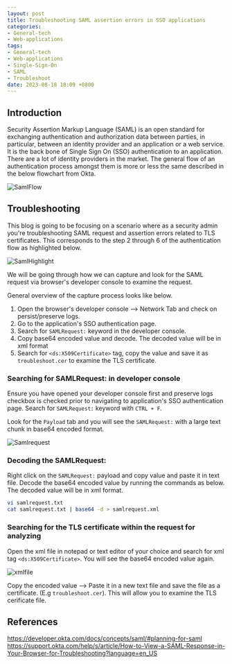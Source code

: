```yaml
---
layout: post
title: Troubleshooting SAML assertion errors in SSO applications
categories:
- General-tech
- Web-applications
tags:
- General-tech
- Web-applications
- Single-Sign-On
- SAML
- Troubleshoot
date: 2023-08-18 18:09 +0800
---
```

## Introduction

Security Assertion Markup Language (SAML) is an open standard for exchanging authentication and authorization data between parties, in particular, between an identity provider and an application or a web service. It is the back bone of Single Sign On (SSO) authentication to an application. There are a lot of identity providers in the market. The general flow of an authentication process amongst them is more or less the same described in the below flowchart from Okta.

![SamlFlow](https://onedrive.live.com/embed?resid=3ac474c28157d633%21343259&authkey=%21ANCLchohsvi7aG4&width=793&height=414)

## Troubleshooting

This blog is going to be focusing on a scenario where as a security admin you're troubleshooting SAML request and assertion errors related to TLS certificates. This corresponds to the step 2 through 6 of the authentication flow as highlighted below.

![SamlHighlight](https://onedrive.live.com/embed?resid=3ac474c28157d633%21343270&authkey=%21ANjGxaT8kBOAFnk&width=790&height=412)

We will be going through how we can capture and look for the SAML request via browser's developer console to examine the request.

General overview of the capture process looks like below.

1. Open the browser's developer console --> Network Tab and check on persist/preserve logs.
2. Go to the application's SSO authentication page.
3. Search for `SAMLRequest:` keyword in the developer console.
4. Copy base64 encoded value and decode. The decoded value will be in xml format
5. Search for `<ds:X509Certificate>` tag, copy the value and save it as `troubleshoot.cer` to examine the TLS certificate.

### Searching for SAMLRequest: in developer console

Ensure you have opened your developer console first and preserve logs checkbox is checked prior to navigating to application's SSO authentication page. Search for `SAMLRequest:` keyword with `CTRL + F`.

Look for the `Payload` tab and you will see the `SAMLRequest:` with a large text chunk in base64 encoded format.

![Samlrequest](https://onedrive.live.com/embed?resid=3ac474c28157d633%21343264&authkey=%21AIb4XWtCc-RwoyU&width=1056&height=761)

### Decoding the SAMLRequest:

Right click on the `SAMLRequest:` payload and copy value and paste it in text file. Decode the base64 encoded value by running the commands as below. The decoded value will be in xml format.

```bash
vi samlrequest.txt
cat samlrequest.txt | base64 -d > samlrequest.xml
```

### Searching for the TLS certificate within the request for analyzing

Open the xml file in notepad or text editor of your choice and search for xml tag `<ds:X509Certificate>`. You will see the base64 encoded value again.

![xmlfile](https://onedrive.live.com/embed?resid=3ac474c28157d633%21343268&authkey=%21ABuJCPsOEVVlZW0&width=1396&height=627)

Copy the encoded value --> Paste it in a new text file and save the file as a certificate. (E.g `troubleshoot.cer`).
This will allow you to examine the TLS cerificate file.

## References

https://developer.okta.com/docs/concepts/saml/#planning-for-saml
https://support.okta.com/help/s/article/How-to-View-a-SAML-Response-in-Your-Browser-for-Troubleshooting?language=en_US
